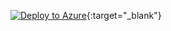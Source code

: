 [![Deploy to Azure](https://aka.ms/deploytoazurebutton)](https://portal.azure.com/#create/Microsoft.Template/uri/https%3A%2F%2Fraw.githubusercontent.com%2FComerTechnologyGroup%2FAZITGFunctions%2Fmaster%2F.github%2Fworkflows%2Fdeployment%2Fmain.deploy.json){:target="\_blank"}
